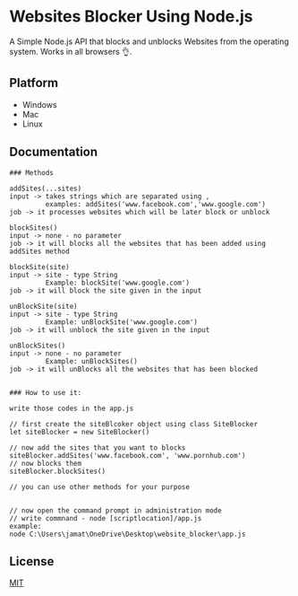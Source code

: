 
# Websites Blocker Using Node.js

A Simple Node.js API that blocks and unblocks Websites from the operating system. Works in all browsers 👌.




## Platform

- Windows
- Mac
- Linux



## Documentation

```
### Methods

addSites(...sites) 
input -> takes strings which are separated using ,
         examples: addSites('www.facebook.com','www.google.com')
job -> it processes websites which will be later block or unblock

blockSites() 
input -> none - no parameter
job -> it will blocks all the websites that has been added using addSites method

blockSite(site) 
input -> site - type String 
         Example: blockSite('www.google.com')
job -> it will block the site given in the input

unBlockSite(site) 
input -> site - type String
         Example: unBlockSite('www.google.com')
job -> it will unblock the site given in the input

unBlockSites()
input -> none - no parameter
         Example: unBlockSites()
job -> it will unBlocks all the websites that has been blocked


### How to use it:

write those codes in the app.js 

// first create the siteBlcoker object using class SiteBlocker
let siteBlocker = new SiteBlocker()

// now add the sites that you want to blocks
siteBlocker.addSites('www.facebook.com', 'www.pornhub.com')
// now blocks them
siteBlocker.blockSites()

// you can use other methods for your purpose


// now open the command prompt in administration mode
// write commnand - node [scriptlocation]/app.js
example: 
node C:\Users\jamat\OneDrive\Desktop\website_blocker\app.js
```


## License

[MIT](https://choosealicense.com/licenses/mit/)

